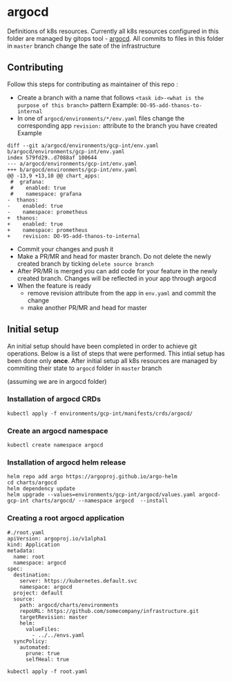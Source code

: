 # argocd
Definitions of k8s resources. Currently all k8s resources configured in this folder are managed by gitops tool - [argocd](https://github.com/argoproj/argo-cd).
All commits to files in this folder in `master` branch change the sate of the infrastructure

## Contributing
Follow this steps for contributing as maintainer of this repo :
* Create a branch with a name that follows `<task id>-<what is the purpose of this branch>` pattern Example: `DO-95-add-thanos-to-internal`
* In one of  `argocd/environments/*/env.yaml` files change the corresponding app `revision:` attribute to the branch you have created
Example
```
diff --git a/argocd/environments/gcp-int/env.yaml b/argocd/environments/gcp-int/env.yaml
index 579fd29..d7088af 100644
--- a/argocd/environments/gcp-int/env.yaml
+++ b/argocd/environments/gcp-int/env.yaml
@@ -13,9 +13,10 @@ chart_apps:
 #  grafana:
 #    enabled: true
 #    namespace: grafana
-  thanos:
-    enabled: true
-    namespace: prometheus
+  thanos:
+    enabled: true
+    namespace: prometheus
+    revision: DO-95-add-thanos-to-internal
```
* Commit your changes and push it
* Make a PR/MR and head for master branch. Do not delete the newly created branch by ticking `delete source branch`
* After PR/MR is merged you can add code for your feature in the newly created branch. Changes will be reflected in your app through argocd
* When the feature is ready
  * remove revision attribute from the app in `env.yaml` and commit the change
  * make another PR/MR and head for master


## Initial setup
An initial setup should have been completed in order to achieve git operations. Below is a list of steps that were performed.
This intial setup has been done only **once**. After initial setup all k8s resources are managed by commiting their state to `argocd` folder in `master` branch

(assuming we are in argocd folder)
###  Installation of argocd CRDs

```
kubectl apply -f environments/gcp-int/manifests/crds/argocd/
```

### Create an argocd namespace
```
kubectl create namespace argocd
```

###  Installation of argocd helm release

```
helm repo add argo https://argoproj.github.io/argo-helm
cd charts/argocd
helm dependency update
helm upgrade --values=environments/gcp-int/argocd/values.yaml argocd-gcp-int charts/argocd/ --namespace argocd  --install
```

### Creating a root argocd application

```
#./root.yaml
apiVersion: argoproj.io/v1alpha1
kind: Application
metadata:
  name: root
  namespace: argocd
spec:
  destination:
    server: https://kubernetes.default.svc
    namespace: argocd
  project: default
  source:
    path: argocd/charts/environments
    repoURL: https://github.com/somecompany/infrastructure.git
    targetRevision: master
    helm:
      valueFiles: 
        - ../../envs.yaml
  syncPolicy:
    automated:
      prune: true
      selfHeal: true
```

```
kubectl apply -f root.yaml
```
